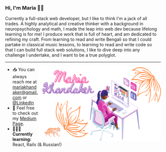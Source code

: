 ### Hi, I'm Maria 👋🏽

Currently a full-stack web developer, but I like to think I'm a jack of all trades. A highly analytical and creative thinker with a background in neuropsychology and math, I made the leap into web dev because lifelong learning is for me! I produce work that is full of heart, and am dedicated to refining my craft. From learning to read and write Bengali so that I could partake in classical music lessons, to learning to read and write code so that I can build full stack web solutions, I like to dive deep into any challenge I undertake, and I want to be a true polyglot. 

---

<img src="https://raw.githubusercontent.com/mariakhandaker/mariakhandaker/master/assets/background-image.png" width="395.45" height="241.81"  align="right">

- 📥 You can always reach me at mariakhandaker@gmail.com or [@LinkedIn](https://www.linkedin.com/in/maria-khandaker/)
- 📖 Feel free to check out my [Medium Page](https://medium.com/@mkhndkr).
- 👩🏽‍💻**Currently learning:** React, Rails (& Russian!)
